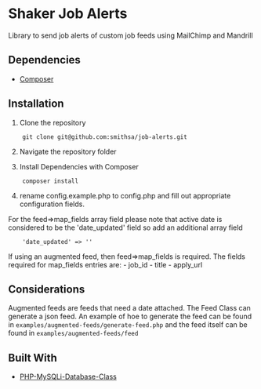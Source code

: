 # Shaker Job Alerts

Library to send job alerts of custom job feeds using MailChimp and Mandrill

## Dependencies

*	[Composer](https://getcomposer.org/download/)

## Installation

1. Clone the repository
```
	git clone git@github.com:smithsa/job-alerts.git
```

2. Navigate the repository folder

3. Install Dependencies with Composer

```
	composer install
```

4. rename config.example.php to config.php and fill out appropriate configuration fields.

For the feed=>map_fields array field  please note that active date is considered to be the 'date_updated' field so add an additional array field 
```
	'date_updated' => ''
```

If using an augmented feed, then feed=>map_fields is required. The fields required for map_fields entries are:
    - job_id
    - title
    - apply_url
	
## Considerations

Augmented feeds are feeds that need a date attached. The Feed Class can generate a json feed.
An example of hoe to generate the feed can be found in `examples/augmented-feeds/generate-feed.php` and the feed itself
can be found in `examples/augmented-feeds/feed`


## Built With

*	[PHP-MySQLi-Database-Class](https://github.com/ThingEngineer/PHP-MySQLi-Database-Class)